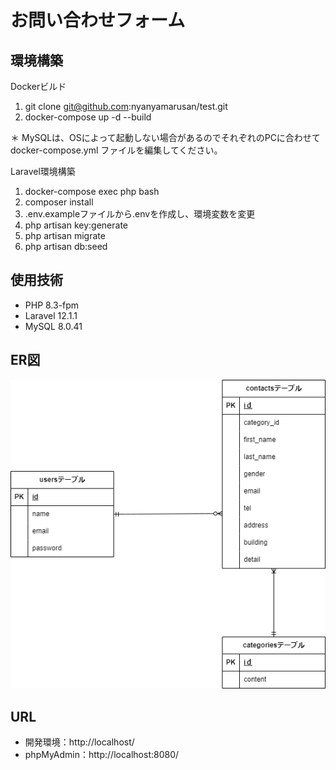 # お問い合わせフォーム

## 環境構築

Dockerビルド
 1. git clone git@github.com:nyanyamarusan/test.git
 2. docker-compose up -d --build

＊ MySQLは、OSによって起動しない場合があるのでそれぞれのPCに合わせて docker-compose.yml ファイルを編集してください。

Laravel環境構築

 1. docker-compose exec php bash
 2. composer install
 3. .env.exampleファイルから.envを作成し、環境変数を変更
 4. php artisan key:generate
 5. php artisan migrate
 6. php artisan db:seed

## 使用技術

- PHP 8.3-fpm
- Laravel 12.1.1
- MySQL 8.0.41

## ER図

![ER図](/test.drawio.png)

## URL

- 開発環境：http://localhost/
- phpMyAdmin：http://localhost:8080/
